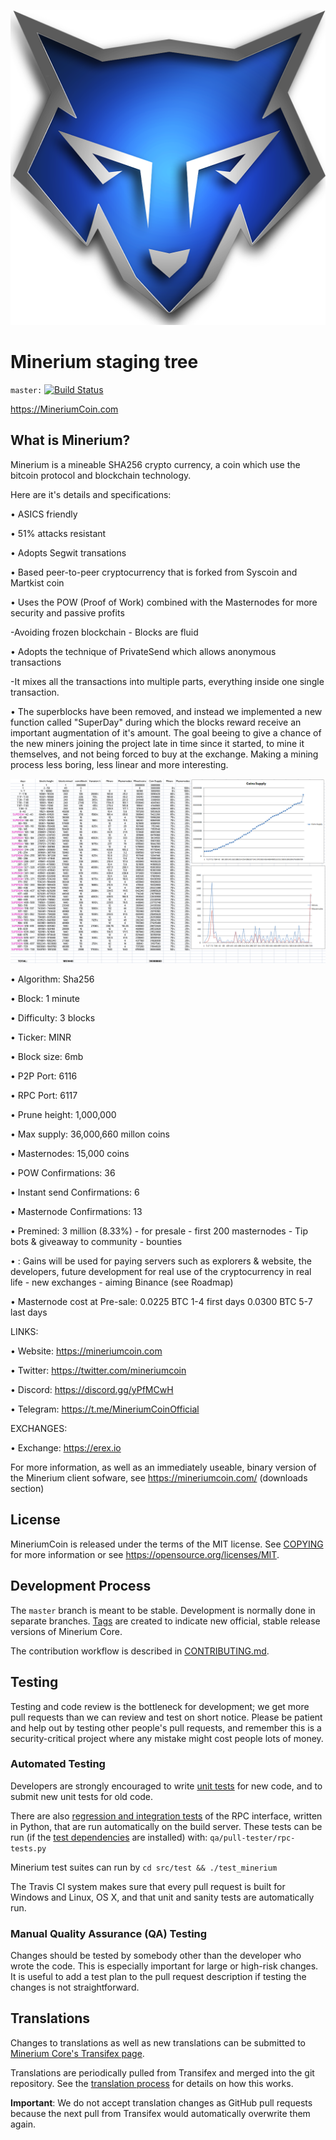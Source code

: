 ![](images/mineriumcoin.png)


Minerium staging tree 
=========================

`master:` [![Build Status](https://travis-ci.org/minerium/minerium.svg?branch=master)](https://travis-ci.org/minerium/minerium) 

https://MineriumCoin.com


What is Minerium?
----------------

Minerium is a mineable SHA256 crypto currency, a coin which use the bitcoin protocol and blockchain technology.

Here are it's details and specifications:


• ASICS friendly

• 51% attacks resistant

• Adopts Segwit transations

• Based peer-to-peer cryptocurrency that is forked from Syscoin and Martkist coin

• Uses the POW (Proof of Work) combined with the Masternodes for more security and passive profits
 
 -Avoiding frozen blockchain - Blocks are fluid

• Adopts the technique of PrivateSend which allows anonymous transactions
 
 -It mixes all the transactions into multiple parts, everything inside one single transaction.


• The superblocks have been removed, and instead we implemented a new function called "SuperDay" during which the blocks reward receive an important augmentation of it's amount.
    The goal beeing to give a chance of the new miners joining the project late in time since it started, to mine it themselves,        and not being forced to buy at the exchange.
    Making a mining process less boring, less linear and more interesting.

![](images/block_rewards.png)

 
• Algorithm:        Sha256

• Block:            1 minute

• Difficulty:       3 blocks

• Ticker:           MINR

• Block size:       6mb

• P2P Port:         6116

• RPC Port:         6117

• Prune height:     1,000,000

• Max supply:       36,000,660 millon coins

• Masternodes:         15,000 coins

• POW Confirmations:   36

• Instant send Confirmations: 6

• Masternode Confirmations:   13

• Premined: 3 million (8.33%)  - for presale - first 200 masternodes  - Tip bots &  giveaway to community - bounties

•                 : Gains will be used for paying servers  such as explorers & website, the developers, 
		    future development for real use of the cryptocurrency in real life - 
		    new exchanges - aiming Binance (see Roadmap)

• Masternode cost at Pre-sale:   0.0225 BTC 1-4 first days 
                                    0.0300 BTC 5-7 last days




LINKS:

• Website: https://mineriumcoin.com

• Twitter: https://twitter.com/mineriumcoin

• Discord: https://discord.gg/yPfMCwH

• Telegram: https://t.me/MineriumCoinOfficial




EXCHANGES:

• Exchange: https://erex.io






For more information, as well as an immediately useable, binary version of
the Minerium client sofware, see https://mineriumcoin.com/  (downloads section)


License
-------

MineriumCoin is released under the terms of the MIT license. See [COPYING](COPYING) for more
information or see https://opensource.org/licenses/MIT.

Development Process
-------------------

The `master` branch is meant to be stable. Development is normally done in separate branches.
[Tags](https://github.com/minerium/minerium/tags) are created to indicate new official,
stable release versions of Minerium Core.

The contribution workflow is described in [CONTRIBUTING.md](CONTRIBUTING.md).

Testing
-------

Testing and code review is the bottleneck for development; we get more pull
requests than we can review and test on short notice. Please be patient and help out by testing
other people's pull requests, and remember this is a security-critical project where any mistake might cost people
lots of money.

### Automated Testing

Developers are strongly encouraged to write [unit tests](/doc/unit-tests.md) for new code, and to
submit new unit tests for old code.

There are also [regression and integration tests](/qa) of the RPC interface, written
in Python, that are run automatically on the build server.
These tests can be run (if the [test dependencies](/qa) are installed) with: `qa/pull-tester/rpc-tests.py`

Minerium test suites can run by `cd src/test && ./test_minerium`

The Travis CI system makes sure that every pull request is built for Windows
and Linux, OS X, and that unit and sanity tests are automatically run.

### Manual Quality Assurance (QA) Testing

Changes should be tested by somebody other than the developer who wrote the
code. This is especially important for large or high-risk changes. It is useful
to add a test plan to the pull request description if testing the changes is
not straightforward.

Translations
------------

Changes to translations as well as new translations can be submitted to
[Minerium Core's Transifex page](https://www.transifex.com/projects/p/minerium/).

Translations are periodically pulled from Transifex and merged into the git repository. See the
[translation process](doc/translation_process.md) for details on how this works.

**Important**: We do not accept translation changes as GitHub pull requests because the next
pull from Transifex would automatically overwrite them again.

